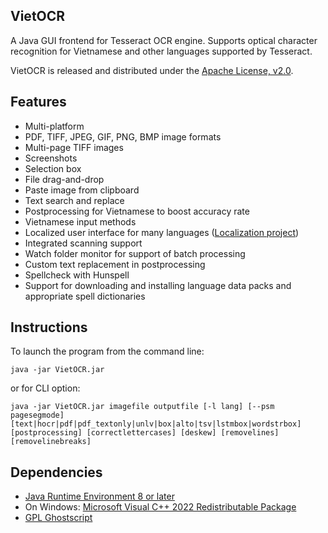 ## VietOCR 

A Java GUI frontend for Tesseract OCR engine. Supports optical character recognition for Vietnamese and other languages supported by Tesseract.

VietOCR is released and distributed under the [Apache License, v2.0](http://www.apache.org/licenses/LICENSE-2.0).

## Features

* Multi-platform
* PDF, TIFF, JPEG, GIF, PNG, BMP image formats
* Multi-page TIFF images
* Screenshots
* Selection box
* File drag-and-drop
* Paste image from clipboard
* Text search and replace
* Postprocessing for Vietnamese to boost accuracy rate
* Vietnamese input methods
* Localized user interface for many languages ([Localization project](https://www.transifex.com/projects/p/vietocr/))
* Integrated scanning support
* Watch folder monitor for support of batch processing
* Custom text replacement in postprocessing
* Spellcheck with Hunspell
* Support for downloading and installing language data packs and appropriate spell dictionaries

## Instructions

To launch the program from the command line:
```
java -jar VietOCR.jar
```
or for CLI option:
```
java -jar VietOCR.jar imagefile outputfile [-l lang] [--psm pagesegmode] [text|hocr|pdf|pdf_textonly|unlv|box|alto|tsv|lstmbox|wordstrbox] [postprocessing] [correctlettercases] [deskew] [removelines] [removelinebreaks]
```

## Dependencies
* [Java Runtime Environment 8 or later](https://www.oracle.com/java/technologies/downloads/)
* On Windows: [Microsoft Visual C++ 2022 Redistributable Package](https://visualstudio.microsoft.com/downloads/)
* [GPL Ghostscript](http://www.ghostscript.com)
